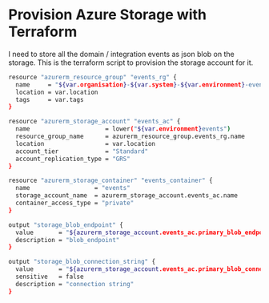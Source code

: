 # Provision Azure Storage with Terraform

I need to store all the domain / integration events as json blob on the storage. This is the terraform script to provision the storage account for it.

```bash
resource "azurerm_resource_group" "events_rg" {
  name     = "${var.organisation}-${var.system}-${var.environment}-events-${var.location}"
  location = var.location
  tags     = var.tags
}

resource "azurerm_storage_account" "events_ac" {
  name                     = lower("${var.environment}events")
  resource_group_name      = azurerm_resource_group.events_rg.name
  location                 = var.location
  account_tier             = "Standard"
  account_replication_type = "GRS"
}

resource "azurerm_storage_container" "events_container" {
  name                  = "events"
  storage_account_name  = azurerm_storage_account.events_ac.name
  container_access_type = "private"
}

output "storage_blob_endpoint" {
  value       = "${azurerm_storage_account.events_ac.primary_blob_endpoint}"
  description = "blob_endpoint"
}

output "storage_blob_connection_string" {
  value       = "${azurerm_storage_account.events_ac.primary_blob_connection_string}"
  sensitive   = false
  description = "connection string"
}

```

